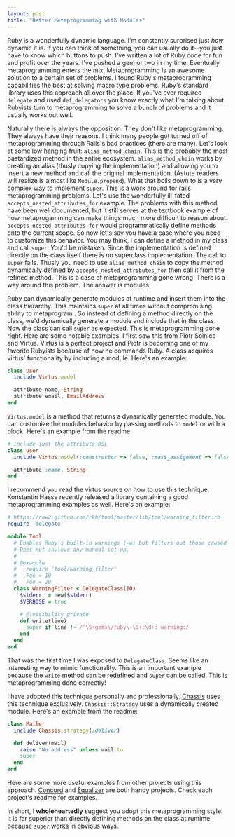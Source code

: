 ```yaml
---
layout: post
title: "Better Metaprogramming with Modules"
---
```


Ruby is a wonderfully dynamic language. I'm constantly surprised just
_how_ dynamic it is. If you can think of something, you can usually do
it--you just have to know which buttons to push. I've written a lot of
Ruby code for fun and profit over the years. I've pushed a gem or two
in my time. Eventually metaprogramming enters the mix. Metaprogramming
is an awesome solution to a certain set of problems. I found Ruby's
metaprogramming capabilities the best at solving macro type problems.
Ruby's standard library uses this approach all over the place. If
you've ever required `delegate` and used `def_delegators` you know
exactly what I'm talking about. Rubyists turn to metaprogramming to
solve a bunch of problems and it usually works out well.

Naturally there is always the opposition. They don't like
metaprogramming. They always have their reasons. I think many people
got turned off of metaprogramming through Rails's bad practices (there
are many). Let's look at some low hanging fruit: `alias_method_chain`.
This is the probably the most bastardized method in the entire
ecosystem. `alias_method_chain` works by creating an alias (thusly
copying the implementation) and allowing you to insert a new method
and call the original implementation. (Astute readers will realize is
almost like `Module.prepend`). What that boils down to is a
very complex way to implement `super`. This is a work around for rails
metaprogramming problems. Let's use the wonderfully ill-fated
`accepts_nested_attributes_for` example. The problems with this
method have been well documented, but it still serves at the textbook
example of how metaprogamming can make things much more difficult to
reason about. `accepts_nested_attributes_for` would programmatically
define methods onto the current scope. So now let's say you have a
case where you need to customize this behavior. You may think, I can
define a method in my class and call `super`. You'd be mistaken. Since
the implementation is defined directly on the class itself there is no
superclass implementation. The call to `super` fails. Thusly you need
to use `alias_method_chain` to copy the method dynamically defined by
`accepts_nested_attributes_for` then call it from the refined method.
This is a case of metaprogramming gone wrong. There is a way around
this problem. The answer is modules.

Ruby can dynamically generate modules at runtime and insert them into
the class hierarchy. This maintains `super` at all times without
compromising ability to metaprogram . So instead of defining a method
directly on the class, we'd dynamically generate a module and include
that in the class. Now the class can call `super` as expected. This is
metaprogramming done right. Here are some notable examples. I first
saw this from Piotr Solnica and Virtus. Virtus is a perfect project
and Piotr is becoming one of my favorite Rubyists because of how he
commands Ruby. A class acquires virtus' functionality by including a
module. Here's an example:

```ruby
class User
  include Virtus.model

  attribute name, String
  attribute email, EmailAddress
end
```

`Virtus.model` is a method that returns a dynamically generated
module. You can customize the modules behavior by passing methods to
`model` or with a block. Here's an example from the readme.

```ruby
# include just the attribute DSL
class User
  include Virtus.model(:constructor => false, :mass_assignment => false)

  attribute :name, String
end
```

I recommend you read the virtus source on how to use this technique.
Konstantin Hasse recently released a library containing a good
metaprogramming examples as well. Here's an example:

```ruby
# https://raw2.github.com/rkh/tool/master/lib/tool/warning_filter.rb
require 'delegate'

module Tool
  # Enables Ruby's built-in warnings (-w) but filters out those caused by third-party gems.
  # Does not invlove any manual set up.
  #
  # @example
  #   require 'tool/warning_filter'
  #   Foo = 10
  #   Foo = 20
  class WarningFilter < DelegateClass(IO)
    $stderr  = new($stderr)
    $VERBOSE = true

    # @!visibility private
    def write(line)
      super if line !~ /^\S+gems\/ruby\-\S+:\d+: warning:/
    end
  end
end
```

That was the first time I was exposed to `DelegateClass`. Seems like
an interesting way to mimic functionality. This is an important
example because the `write` method can be redefined and `super` can be
called. This is metaprogramming done correctly!

I have adopted this technique personally and professionally.
[Chassis](https://github.com/ahawkins/chassis) uses this technique
exclusively. `Chassis::Strategy` uses a dynamically created module.
Here's an example from the readme:

```ruby
class Mailer
  include Chassis.strategy(:deliver)

  def deliver(mail)
    raise "No address" unless mail.to
    super
  end
end
```

Here are some more useful examples from other projects using this
approach. [Concord](https://github.com/mbj/concord) and
[Equalizer](https://github.com/dkubb/equalizer) are both handy
projects. Check each project's readme for examples.

In short, I **wholeheartedly** suggest you adopt this metaprogramming
style. It is far superior than directly defining methods on the class
at runtime because `super` works in obvious ways.
